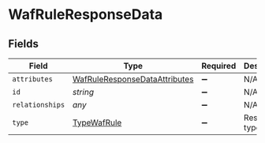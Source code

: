 # WafRuleResponseData


## Fields

| Field                                                                                 | Type                                                                                  | Required                                                                              | Description                                                                           | Example                                                                               |
| ------------------------------------------------------------------------------------- | ------------------------------------------------------------------------------------- | ------------------------------------------------------------------------------------- | ------------------------------------------------------------------------------------- | ------------------------------------------------------------------------------------- |
| `attributes`                                                                          | [WafRuleResponseDataAttributes](../../models/shared/wafruleresponsedataattributes.md) | :heavy_minus_sign:                                                                    | N/A                                                                                   |                                                                                       |
| `id`                                                                                  | *string*                                                                              | :heavy_minus_sign:                                                                    | N/A                                                                                   | 3krg2uUGZzb2W9Euo4moOR                                                                |
| `relationships`                                                                       | *any*                                                                                 | :heavy_minus_sign:                                                                    | N/A                                                                                   |                                                                                       |
| `type`                                                                                | [TypeWafRule](../../models/shared/typewafrule.md)                                     | :heavy_minus_sign:                                                                    | Resource type.                                                                        |                                                                                       |